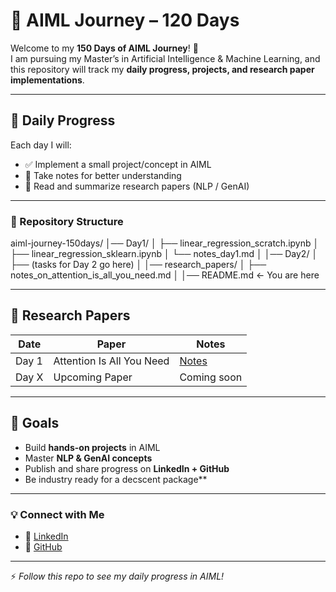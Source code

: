 # 🚀 AIML Journey – 120 Days

Welcome to my **150 Days of AIML Journey**! 🎯  
I am pursuing my Master’s in Artificial Intelligence & Machine Learning, and this repository will track my **daily progress, projects, and research paper implementations**.  

---

## 📅 Daily Progress

Each day I will:
- ✅ Implement a small project/concept in AIML  
- 📑 Take notes for better understanding  
- 📄 Read and summarize research papers (NLP / GenAI)  

---
### 📂 Repository Structure

aiml-journey-150days/
│── Day1/
│ ├── linear_regression_scratch.ipynb
│ ├── linear_regression_sklearn.ipynb
│ └── notes_day1.md
│
│── Day2/
│ ├── (tasks for Day 2 go here)
│
│── research_papers/
│ ├── notes_on_attention_is_all_you_need.md
│
│── README.md ← You are here







---

## 📝 Research Papers

| Date | Paper | Notes |
|------|-------|-------|
| Day 1 | Attention Is All You Need | [Notes](research_papers/notes_on_attention_is_all_you_need.md) |
| Day X | Upcoming Paper | Coming soon |

---

## 🌟 Goals

- Build **hands-on projects** in AIML  
- Master **NLP & GenAI concepts**  
- Publish and share progress on **LinkedIn + GitHub**  
- Be industry ready for a decscent package**  

---

### 💡 Connect with Me
- 🔗 [LinkedIn](https://www.linkedin.com/in/ankur-pathak-613aa1281/)   
- 🐙 [GitHub](https://github.com/Ankur-1704/aiml-journey-150days/)  

---

⚡ *Follow this repo to see my daily progress in AIML!*  


